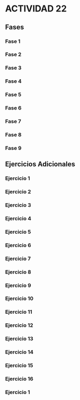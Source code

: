 # ACTIVIDAD 22

## Fases

### Fase 1



### Fase 2



### Fase 3



### Fase 4



### Fase 5



### Fase 6



### Fase 7



### Fase 8



### Fase 9



## Ejercicios Adicionales

### Ejercicio 1



### Ejercicio 2



### Ejercicio 3



### Ejercicio 4



### Ejercicio 5



### Ejercicio 6



### Ejercicio 7



### Ejercicio 8



### Ejercicio 9



### Ejercicio 10



### Ejercicio 11



### Ejercicio 12



### Ejercicio 13



### Ejercicio 14



### Ejercicio 15



### Ejercicio 16



### Ejercicio 1


